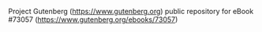 Project Gutenberg (https://www.gutenberg.org) public repository
for eBook #73057 (https://www.gutenberg.org/ebooks/73057)
